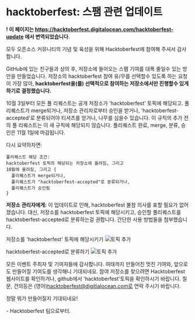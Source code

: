 # hacktoberfest: 스팸 관련 업데이트

**! 이 페이지는 https://hacktoberfest.digitalocean.com/hacktoberfest-update 에서 변역되었습니다.**

모두 오픈소스 커뮤니티의 기념 및<!-- is this the right word? --> 육성을 위해 Hacktoberfest에 참여해 주셔서 감사합니다.

GitHub에 있는 친구들과 상의 후, 저장소에 들어오는 스팸 기여를 대폭 줄일수 있는 방안을 만들었습니다. 저장소의 hacktoberfest 참여 유/무를 선택할수 있도록 하는 요청이 가장 많아, **hacktoberfest을(를) 선택적으로 참여하는 저장소에서만 진행할수 있게 하기로 결정했습니다.**

10월 3일부터 모든 풀 리퀘스트는 공개 저장소가 'hacktoberfest' 토픽에 해당되고.
풀 리퀘스트가 merge되거나, 저장소 관리자로부터 승인을 받거나, 'hacktoberfest-accepted'로 분류되어야 티셔츠를 얻거나, 나무를 심을수 있습니다.
이 규칙의 추가 전의 풀 리퀘스트는 이 새 규칙에 해당되지 않습니다.
풀리퀘스트 완료, merge, 분류, 승인은 11월 1일에 마감됩니다.

다시 요약하자면:

```
풀리퀘스트 해당 조건:
hacktoberfest 토픽의 해당되는 저장소에 올려짐, 그리고
10월에 올려짐, 그리고 {
  풀리퀘스트가 merge되거나,
  풀리퀘스트가 "hacktoberfest-accepted"로 분류되거나, 
  풀리퀘스트가 승인됨
}
```

**저장소 관리자에게:** 
이 업데이트로 인해, hacktoberfest 불참 의사를 표할 필요가 없어졌습니다. 대신, 저장소를 hacktoberfest 토픽에 해당시키고, 승인할 풀리퀘스트를 hacktoberfest-accepted로 분류하는걸 권합니다. 간단한 사용 방법들을 첨부했습니다. 

저장소를 'hacktoberfest' 토픽에 해당시키기
![토픽 추가](https://hacktoberfest-assets.nyc3.cdn.digitaloceanspaces.com/hacktoberfest-eligible-gif.gif)

hacktoberfest-accepted로 분류하기
![토픽 추가](https://hacktoberfest-assets.nyc3.cdn.digitaloceanspaces.com/hacktoberfest-eligible-gif.gif)

모든 이벤트 주최자 및 기여자들에 감사합니다.
여태까지 만들어진 멋진 기여와, 앞으로도 만들어질 기여도를 생각해니 기대되네요.
참여 저장소를 찾으려면 Hacktoberfest 웹사이트를 확인하거나, github에서 'hacktoberfest'토픽을 확인하시기 바랍니다.
질문, 건의등은 (영어)hacktoberfest@digitialocean.com로 연락 주시기 바랍니다.

정말 뭐가 만들어질지 기대되네요! <!-- this is not really refering to the reader itself, but the overall community as a whole. i think it works still. -->

\- Hacktoberfest 팀으로부터.
